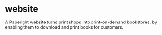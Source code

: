 website
=======

A Paperight website turns print shops into print-on-demand bookstores, by enabling them to download and print books for customers.